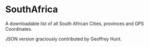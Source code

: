 # SouthAfrica
A downloadable list of all South African Cities, provinces and GPS Coordinates.

JSON version graciously contributed by Geoffrey Hunt. 
